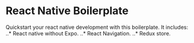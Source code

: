 # React Native Boilerplate

Quickstart your react native development with this boilerplate. It includes:
..* React native without Expo.
..* React Navigation.
..* Redux store.
